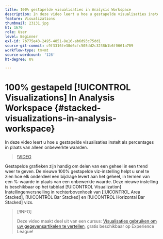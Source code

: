 ```yaml
---
title: 100% gestapelde visualisaties in Analysis Workspace
description: In deze video leert u hoe u gestapelde visualisaties instelt als percentages in plaats van alleen onbewerkte waarden.
feature: Visualizations
thumbnail: 23131.jpg
kt: 1670
role: User
level: Beginner
exl-id: 7b775e43-2495-4851-8e16-ab6d93c75dd1
source-git-commit: c9f3316fe30d6cfc505dd2c3238b1b6f0661a709
workflow-type: tm+mt
source-wordcount: '128'
ht-degree: 0%

---
```


# 100% gestapeld [!UICONTROL Visualizations] In Analysis Workspace {#stacked-visualizations-in-analysis-workspace}

In deze video leert u hoe u gestapelde visualisaties instelt als percentages in plaats van alleen onbewerkte waarden.

>[!VIDEO](https://video.tv.adobe.com/v/23131/?quality=12)

Gestapelde grafieken zijn handig om delen van een geheel in een trend weer te geven. De nieuwe 100% gestapelde viz-instelling helpt u snel te zien hoe elk onderdeel een bijdrage levert aan het geheel, in termen van een %-waarde in plaats van een onbewerkte waarde. Deze nieuwe instelling is beschikbaar op het tabblad [!UICONTROL Visualization] Instellingenversnelling in rechterbovenhoek van [!UICONTROL Area Stacked], [!UICONTROL Bar Stacked] en [!UICONTROL Horizontal Bar Stacked] vizs.

>[!INFO]
>
> Deze video maakt deel uit van een cursus: [Visualisaties gebruiken om uw gegevensartikelen te vertellen](https://experienceleague.adobe.com/?recommended=Analytics-U-1-2021.1.visualizations), gratis beschikbaar op Experience League!
